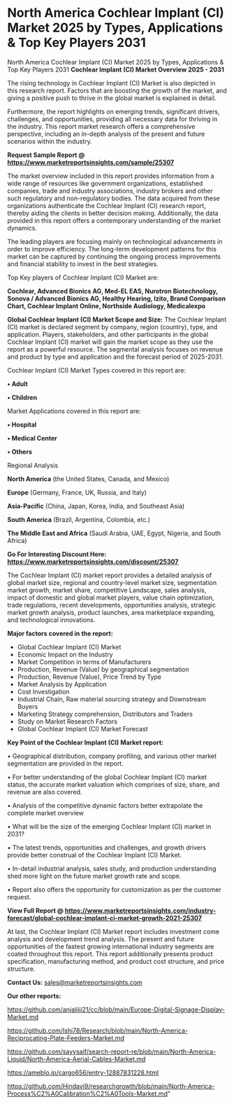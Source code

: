 # North America Cochlear Implant (CI) Market 2025 by Types, Applications & Top Key Players 2031
North America Cochlear Implant (CI) Market 2025 by Types, Applications & Top Key Players 2031
<Strong> Cochlear Implant (CI) Market Overview 2025 - 2031</strong>

The rising technology in Cochlear Implant (CI) Market is also depicted in this research report. Factors that are boosting the growth of the market, and giving a positive push to thrive in the global market is explained in detail.

Furthermore, the report highlights on emerging trends, significant drivers, challenges, and opportunities, providing all necessary data for thriving in the industry. This report market research offers a comprehensive perspective, including an in-depth analysis of the present and future scenarios within the industry.

<strong>Request Sample Report @ <a href=https://www.marketreportsinsights.com/sample/25307>https://www.marketreportsinsights.com/sample/25307</a></strong>

The market overview included in this report provides information from a wide range of resources like government organizations, established companies, trade and industry associations, industry brokers and other such regulatory and non-regulatory bodies. The data acquired from these organizations authenticate the Cochlear Implant (CI) research report, thereby aiding the clients in better decision making. Additionally, the data provided in this report offers a contemporary understanding of the market dynamics.

The leading players are focusing mainly on technological advancements in order to improve efficiency. The long-term development patterns for this market can be captured by continuing the ongoing process improvements and financial stability to invest in the best strategies.

Top Key players of Cochlear Implant (CI) Market are:

<strong>Cochlear, Advanced Bionics AG, Med-EL EAS, Nurotron Biotechnology, Sonova / Advanced Bionics AG, Healthy Hearing, Izito, Brand Comparison Chart, Cochlear Implant Online, Northside Audiology, Medicalexpo</strong>

<strong><b>Global Cochlear Implant (CI) Market Scope and Size:</b></strong>
The Cochlear Implant (CI) market is declared segment by company, region (country), type, and application. Players, stakeholders, and other participants in the global Cochlear Implant (CI) market will gain the market scope as they use the report as a powerful resource. The segmental analysis focuses on revenue and product by type and application and the forecast period of 2025-2031.

Cochlear Implant (CI) Market Types covered in this report are:

<strong>• Adult

• Children</strong>

Market Applications covered in this report are:

<strong>• Hospital

• Medical Center

• Others</strong> 

Regional Analysis

<strong>North America</strong> (the United States, Canada, and Mexico)

<strong>Europe</strong> (Germany, France, UK, Russia, and Italy)

<strong>Asia-Pacific</strong> (China, Japan, Korea, India, and Southeast Asia)

<strong>South America</strong> (Brazil, Argentina, Colombia, etc.)

<strong>The Middle East and Africa</strong> (Saudi Arabia, UAE, Egypt, Nigeria, and South Africa)

<strong>Go For Interesting Discount Here: <a href=https://www.marketreportsinsights.com/discount/25307>https://www.marketreportsinsights.com/discount/25307</a></strong>

The Cochlear Implant (CI) market report provides a detailed analysis of global market size, regional and country-level market size, segmentation market growth, market share, competitive Landscape, sales analysis, impact of domestic and global market players, value chain optimization, trade regulations, recent developments, opportunities analysis, strategic market growth analysis, product launches, area marketplace expanding, and technological innovations.

<strong><b>Major factors covered in the report:</b></strong>
<ul>
  <li>Global Cochlear Implant (CI) Market </li>
  <li>Economic Impact on the Industry</li>
  <li>Market Competition in terms of Manufacturers</li>
  <li>Production, Revenue (Value) by geographical segmentation</li>
  <li>Production, Revenue (Value), Price Trend by Type</li>
  <li>Market Analysis by Application</li>
  <li>Cost Investigation</li>
  <li>Industrial Chain, Raw material sourcing strategy and Downstream Buyers</li>
  <li>Marketing Strategy comprehension, Distributors and Traders</li>
  <li>Study on Market Research Factors</li>
  <li>Global Cochlear Implant (CI) Market Forecast</li>
</ul>

<strong><b>Key Point of the Cochlear Implant (CI) Market report:</b></strong>

• Geographical distribution, company profiling, and various other market segmentation are provided in the report.

• For better understanding of the global Cochlear Implant (CI) market status, the accurate market valuation which comprises of size, share, and revenue are also covered.

• Analysis of the competitive dynamic factors better extrapolate the complete market overview

• What will be the size of the emerging Cochlear Implant (CI) market in 2031?

• The latest trends, opportunities and challenges, and growth drivers provide better construal of the Cochlear Implant (CI) Market.

• In-detail industrial analysis, sales study, and production understanding shed more light on the future market growth rate and scope.

• Report also offers the opportunity for customization as per the customer request.

<strong><b>View Full Report @ <a href=https://www.marketreportsinsights.com/industry-forecast/global-cochlear-implant-ci-market-growth-2021-25307>https://www.marketreportsinsights.com/industry-forecast/global-cochlear-implant-ci-market-growth-2021-25307</a></b></strong>


At last, the Cochlear Implant (CI) Market report includes investment come analysis and development trend analysis. The present and future opportunities of the fastest growing international industry segments are coated throughout this report. This report additionally presents product specification, manufacturing method, and product cost structure, and price structure.

<strong>Contact Us:</strong>
sales@marketreportsinsights.com

<strong>Our other reports:</strong>

<a href=https://github.com/anjaliiii21/cc/blob/main/Europe-Digital-Signage-Display-Market.md>https://github.com/anjaliiii21/cc/blob/main/Europe-Digital-Signage-Display-Market.md</a>

<a href=https://github.com/Ishi78/Research/blob/main/North-America-Reciprocating-Plate-Feeders-Market.md>https://github.com/Ishi78/Research/blob/main/North-America-Reciprocating-Plate-Feeders-Market.md</a>

<a href=https://github.com/sayysaif/search-report-re/blob/main/North-America-Liquid/North-America-Aerial-Cables-Market.md>https://github.com/sayysaif/search-report-re/blob/main/North-America-Liquid/North-America-Aerial-Cables-Market.md</a>

<a href=https://ameblo.jp/cargo656/entry-12887831228.html>https://ameblo.jp/cargo656/entry-12887831228.html</a>

<a href=https://github.com/Hindavi9/researchgrowth/blob/main/North-America-Process%C2%A0Calibration%C2%A0Tools-Market.md>https://github.com/Hindavi9/researchgrowth/blob/main/North-America-Process%C2%A0Calibration%C2%A0Tools-Market.md</a>"
